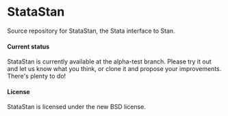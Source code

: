 # StataStan

Source repository for StataStan, the Stata interface to Stan.

#### Current status

StataStan is currently available at the alpha-test branch. Please try it out and let us know what you think, or clone it and propose your improvements. There's plenty to do!

#### License

StataStan is licensed under the new BSD license.
